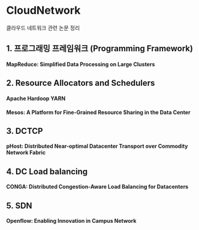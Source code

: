 # CloudNetwork

클라우드 네트워크 관련 논문 정리

## 1. 프로그래밍 프레임워크 (Programming Framework)

#### MapReduce: Simplified Data Processing on Large Clusters



## 2. Resource Allocators and Schedulers

#### Apache Hardoop YARN

#### Mesos: A Platform for Fine-Grained Resource Sharing in the Data Center




## 3. DCTCP

#### pHost: Distributed Near-optimal Datacenter Transport over Commodity Network Fabric

## 4. DC Load balancing

#### CONGA: Distributed Congestion-Aware Load Balancing for Datacenters


## 5. SDN

#### Openflow: Enabling Innovation in Campus Network
